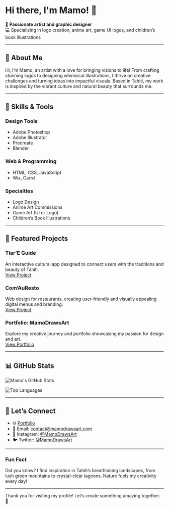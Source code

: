 # Hi there, I'm Mamo! 👋

🎨 **Passionate artist and graphic designer**  
💻 Specializing in logo creation, anime art, game UI logos, and children’s book illustrations  

---

## 🌟 About Me
Hi, I’m Mamo, an artist with a love for bringing visions to life! From crafting stunning logos to designing whimsical illustrations, I thrive on creative challenges and turning ideas into impactful visuals. Based in Tahiti, my work is inspired by the vibrant culture and natural beauty that surrounds me.  

---

## 🚀 Skills & Tools

### **Design Tools**
- Adobe Photoshop
- Adobe Illustrator
- Procreate
- Blender

### **Web & Programming**
- HTML, CSS, JavaScript
- Wix, Carrd

### **Specialties**
- Logo Design
- Anime Art Commissions
- Game Art (UI or Logo)
- Children’s Book Illustrations

---

## 🎨 Featured Projects

### **Tiar’E Guide**
An interactive cultural app designed to connect users with the traditions and beauty of Tahiti.  
[View Project](#)

### **Com’AuResto**
Web design for restaurants, creating user-friendly and visually appealing digital menus and branding.  
[View Project](#)

### **Portfolio: MamoDrawsArt**
Explore my creative journey and portfolio showcasing my passion for design and art.  
[View Portfolio](#)

---

## 📊 GitHub Stats

![Mamo's GitHub Stats](https://github-readme-stats.vercel.app/api?username=MamoDrawsArt&show_icons=true&theme=radical)

![Top Languages](https://github-readme-stats.vercel.app/api/top-langs/?username=MamoDrawsArt&layout=compact&theme=radical)

---

## 💌 Let’s Connect

- 🌐 [Portfolio](#)
- 📧 Email: [contact@mamodrawsart.com](mailto:contact@mamodrawsart.com)
- 📸 Instagram: [@MamoDrawsArt](#)
- 🐦 Twitter: [@MamoDrawsArt](#)

---

### Fun Fact
Did you know? I find inspiration in Tahiti’s breathtaking landscapes, from lush green mountains to crystal-clear lagoons. Nature fuels my creativity every day! 

---

Thank you for visiting my profile! Let’s create something amazing together. 💫
